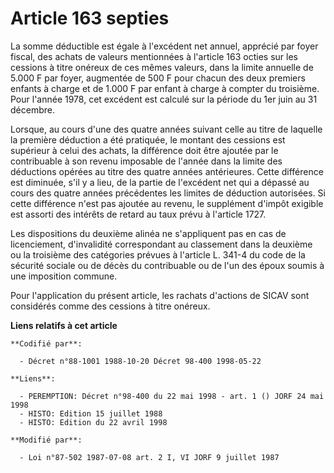 # Article 163 septies

La somme déductible est égale à l'excédent net annuel, apprécié par foyer fiscal, des achats de valeurs mentionnées à
l'article 163 octies sur les cessions à titre onéreux de ces mêmes valeurs, dans la limite annuelle de 5.000 F par foyer,
augmentée de 500 F pour chacun des deux premiers enfants à charge et de 1.000 F par enfant à charge à compter du troisième.
Pour l'année 1978, cet excédent est calculé sur la période du 1er juin au 31 décembre.

Lorsque, au cours d'une des quatre années suivant celle au titre de laquelle la première déduction a été pratiquée, le
montant des cessions est supérieur à celui des achats, la différence doit être ajoutée par le contribuable à son revenu
imposable de l'année dans la limite des déductions opérées au titre des quatre années antérieures. Cette différence est
diminuée, s'il y a lieu, de la partie de l'excédent net qui a dépassé au cours des quatre années précédentes les limites de
déduction autorisées. Si cette différence n'est pas ajoutée au revenu, le supplément d'impôt exigible est assorti des
intérêts de retard au taux prévu à l'article 1727.

Les dispositions du deuxième alinéa ne s'appliquent pas en cas de licenciement, d'invalidité correspondant au classement dans
la deuxième ou la troisième des catégories prévues à l'article L. 341-4 du code de la sécurité sociale ou de décès du
contribuable ou de l'un des époux soumis à une imposition commune.

Pour l'application du présent article, les rachats d'actions de SICAV sont considérés comme des cessions à titre onéreux.

**Liens relatifs à cet article**

	**Codifié par**:

	  - Décret n°88-1001 1988-10-20 Décret 98-400 1998-05-22

	**Liens**:

	  - PEREMPTION: Décret n°98-400 du 22 mai 1998 - art. 1 () JORF 24 mai 1998
	  - HISTO: Edition 15 juillet 1988
	  - HISTO: Edition du 22 avril 1998

	**Modifié par**:

	  - Loi n°87-502 1987-07-08 art. 2 I, VI JORF 9 juillet 1987
